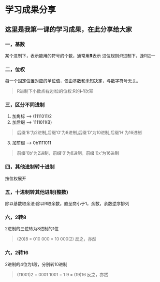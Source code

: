 # 学习成果分享
## 这里是我第一课的学习成果，在此分享给大家
### 一，基数
某个进制下，表示能用的符号的个数，通常用**R**表示
进位规则:R进制下，逢R进一
### 二，位权
每一个固定位置对应的单位值，仅由基数和未知决定，与数字符号无关。
> R进制下小数点右边i位的位权:R的**i-1**次幂
### 三，区分不同进制
1. 加角标 --> (1111011)2
2. 加后缀 --> 1111011(B)
> 后缀'B'为2进制,后缀'O'为8进制,后缀'D'为10进制,后缀'H'为16进制
3. 加前缀 --> 0b1111011
> 前缀'0b'为2进制，前缀'0'为8进制，前缀'0x'为16进制
### 四，其他进制转十进制
按位权展开
### 五，十进制转其他进制(整数)
除以基数取余法:除以R取余数，直至商小于1，余数，余数逆序排列
### 六，2转8
2进制的三位转为8进制的1位
> (20)8 = 010 000 = 10 000(2)
反之，亦然
### 六，2转16
2进制的4位为1段，分别转10进制
> (11001)2 = 0001 1001 = 1 9 = (19)16
反之，亦然
